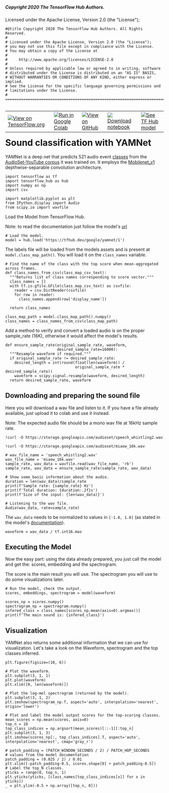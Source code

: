 ##### Copyright 2020 The TensorFlow Hub Authors.

Licensed under the Apache License, Version 2.0 (the "License");


```
#@title Copyright 2020 The TensorFlow Hub Authors. All Rights Reserved.
#
# Licensed under the Apache License, Version 2.0 (the "License");
# you may not use this file except in compliance with the License.
# You may obtain a copy of the License at
#
#     http://www.apache.org/licenses/LICENSE-2.0
#
# Unless required by applicable law or agreed to in writing, software
# distributed under the License is distributed on an "AS IS" BASIS,
# WITHOUT WARRANTIES OR CONDITIONS OF ANY KIND, either express or implied.
# See the License for the specific language governing permissions and
# limitations under the License.
# ==============================================================================
```

<table class="tfo-notebook-buttons" align="left">
  <td>
    <a target="_blank" href="https://www.tensorflow.org/hub/tutorials/yamnet"><img src="https://www.tensorflow.org/images/tf_logo_32px.png" />View on TensorFlow.org</a>
  </td>
  <td>
    <a target="_blank" href="https://colab.research.google.com/github/tensorflow/docs/blob/master/site/en/hub/tutorials/yamnet.ipynb"><img src="https://www.tensorflow.org/images/colab_logo_32px.png" />Run in Google Colab</a>
  </td>
  <td>
    <a target="_blank" href="https://github.com/tensorflow/docs/blob/master/site/en/hub/tutorials/yamnet.ipynb"><img src="https://www.tensorflow.org/images/GitHub-Mark-32px.png" />View on GitHub</a>
  </td>
  <td>
    <a href="https://storage.googleapis.com/tensorflow_docs/docs/site/en/hub/tutorials/yamnet.ipynb"><img src="https://www.tensorflow.org/images/download_logo_32px.png" />Download notebook</a>
  </td>
  <td>
    <a href="https://tfhub.dev/google/yamnet/1"><img src="https://www.tensorflow.org/images/hub_logo_32px.png" />See TF Hub model</a>
  </td>
</table>

# Sound classification with YAMNet

YAMNet is a deep net that predicts 521 audio event [classes](https://github.com/tensorflow/models/blob/master/research/audioset/yamnet/yamnet_class_map.csv) from the [AudioSet-YouTube corpus](http://g.co/audioset) it was trained on. It employs the
[Mobilenet_v1](https://arxiv.org/pdf/1704.04861.pdf) depthwise-separable
convolution architecture.


```
import tensorflow as tf
import tensorflow_hub as hub
import numpy as np
import csv

import matplotlib.pyplot as plt
from IPython.display import Audio
from scipy.io import wavfile
```

Load the Model from TensorFlow Hub.

Note: to read the documentation just follow the model's [url](https://tfhub.dev/google/yamnet/1)


```
# Load the model.
model = hub.load('https://tfhub.dev/google/yamnet/1')
```

The labels file will be loaded from the models assets and is present at `model.class_map_path()`.
You will load it on the `class_names` variable.


```
# Find the name of the class with the top score when mean-aggregated across frames.
def class_names_from_csv(class_map_csv_text):
  """Returns list of class names corresponding to score vector."""
  class_names = []
  with tf.io.gfile.GFile(class_map_csv_text) as csvfile:
    reader = csv.DictReader(csvfile)
    for row in reader:
      class_names.append(row['display_name'])

  return class_names

class_map_path = model.class_map_path().numpy()
class_names = class_names_from_csv(class_map_path)
```

Add a method to verify and convert a loaded audio is on the proper sample_rate (16K), otherwise it would affect the model's results.


```
def ensure_sample_rate(original_sample_rate, waveform,
                       desired_sample_rate=16000):
  """Resample waveform if required."""
  if original_sample_rate != desired_sample_rate:
    desired_length = int(round(float(len(waveform)) /
                               original_sample_rate * desired_sample_rate))
    waveform = scipy.signal.resample(waveform, desired_length)
  return desired_sample_rate, waveform
```

## Downloading and preparing the sound file

Here you will download a wav file and listen to it.
If you have a file already available, just upload it to colab and use it instead.

Note: The expected audio file should be a mono wav file at 16kHz sample rate.


```
!curl -O https://storage.googleapis.com/audioset/speech_whistling2.wav
```


```
!curl -O https://storage.googleapis.com/audioset/miaow_16k.wav
```


```
# wav_file_name = 'speech_whistling2.wav'
wav_file_name = 'miaow_16k.wav'
sample_rate, wav_data = wavfile.read(wav_file_name, 'rb')
sample_rate, wav_data = ensure_sample_rate(sample_rate, wav_data)

# Show some basic information about the audio.
duration = len(wav_data)/sample_rate
print(f'Sample rate: {sample_rate} Hz')
print(f'Total duration: {duration:.2f}s')
print(f'Size of the input: {len(wav_data)}')

# Listening to the wav file.
Audio(wav_data, rate=sample_rate)
```

The `wav_data` needs to be normalized to values in `[-1.0, 1.0]` (as stated in the model's [documentation](https://tfhub.dev/google/yamnet/1)).


```
waveform = wav_data / tf.int16.max
```

## Executing the Model

Now the easy part: using the data already prepared, you just call the model and get the: scores, embedding and the spectrogram.

The score is the main result you will use.
The spectrogram you will use to do some visualizations later.


```
# Run the model, check the output.
scores, embeddings, spectrogram = model(waveform)
```


```
scores_np = scores.numpy()
spectrogram_np = spectrogram.numpy()
infered_class = class_names[scores_np.mean(axis=0).argmax()]
print(f'The main sound is: {infered_class}')
```

## Visualization

YAMNet also returns some additional information that we can use for visualization.
Let's take a look on the Waveform, spectrogram and the top classes inferred.


```
plt.figure(figsize=(10, 6))

# Plot the waveform.
plt.subplot(3, 1, 1)
plt.plot(waveform)
plt.xlim([0, len(waveform)])

# Plot the log-mel spectrogram (returned by the model).
plt.subplot(3, 1, 2)
plt.imshow(spectrogram_np.T, aspect='auto', interpolation='nearest', origin='lower')

# Plot and label the model output scores for the top-scoring classes.
mean_scores = np.mean(scores, axis=0)
top_n = 10
top_class_indices = np.argsort(mean_scores)[::-1][:top_n]
plt.subplot(3, 1, 3)
plt.imshow(scores_np[:, top_class_indices].T, aspect='auto', interpolation='nearest', cmap='gray_r')

# patch_padding = (PATCH_WINDOW_SECONDS / 2) / PATCH_HOP_SECONDS
# values from the model documentation
patch_padding = (0.025 / 2) / 0.01
plt.xlim([-patch_padding-0.5, scores.shape[0] + patch_padding-0.5])
# Label the top_N classes.
yticks = range(0, top_n, 1)
plt.yticks(yticks, [class_names[top_class_indices[x]] for x in yticks])
_ = plt.ylim(-0.5 + np.array([top_n, 0]))
```
